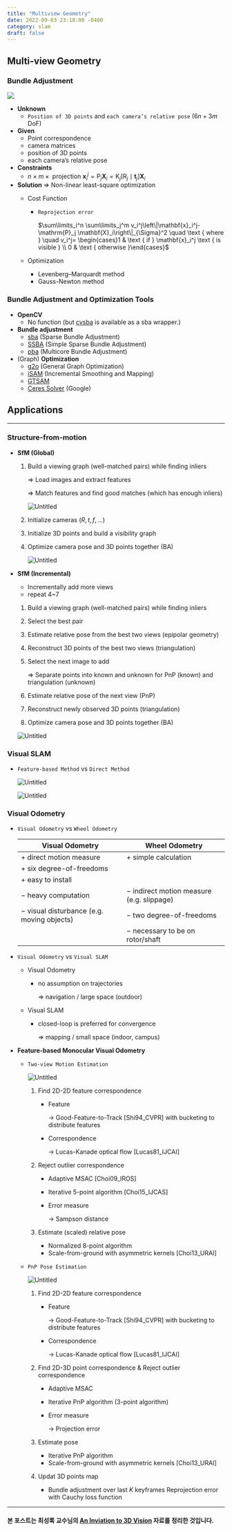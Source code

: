 ```yaml
---
title: "Multiview Geometry"
date: 2022-09-03 23:18:00 -0400
category: slam
draft: false
---
```


## Multi-view Geometry

### Bundle Adjustment

![](./images/220903/0.png)

- **Unknown**
    - `Position of 3D points` and `each camera’s relative pose` ($6n+3m$ DoF)
- **Given**
    - Point correspondence
    - camera matrices
    - position of 3D points
    - each camera’s relative pose
- **Constraints**
    - $n \times m \times \text { projection } \mathbf{x}_i^j=\mathrm{P}_j \mathbf{X}_i=\mathrm{K}_j\left[\mathrm{R}_j \mid \mathbf{t}_j\right] \mathbf{X}_i$
- **Solution** ⇒ Non-linear least-square optimization
    - Cost Function
        - `Reprojection error`
            
            $\sum\limits_i^n \sum\limits_j^m v_i^j\left\|\mathbf{x}_i^j-\mathrm{P}_j \mathbf{X}_i\right\|_{\Sigma}^2 \quad \text { where } \quad v_i^j= \begin{cases}1 & \text { if } \mathbf{x}_i^j \text { is visible } \\ 0 & \text { otherwise }\end{cases}$
            
    - Optimization
        - Levenberg–Marquardt method
        - Gauss-Newton method

### Bundle Adjustment and Optimization Tools

- **OpenCV**
    - No function (but [cvsba](https://github.com/willdzeng/cvsba) is available as a sba wrapper.)
- **Bundle adjustment**
    - [sba](http://users.ics.forth.gr/~lourakis/sba/) (Sparse Bundle Adjustment)
    - [SSBA](https://github.com/chzach/SSBA/) (Simple Sparse Bundle Adjustment)
    - [pba](http://grail.cs.washington.edu/projects/mcba/) (Multicore Bundle Adjustment)
- (Graph) **Optimization**
    - [g2o](https://github.com/RainerKuemmerle/g2o) (General Graph Optimization)
    - [iSAM](http://people.csail.mit.edu/kaess/isam/) (Incremental Smoothing and Mapping)
    - [GTSAM](https://bitbucket.org/gtborg/gtsam/src/develop/)
    - [Ceres Solver](http://ceres-solver.org/) (Google)

## Applications

---

### Structure-from-motion

- **SfM (Global)**
    1. Build a viewing graph (well-matched pairs) while finding inliers
        
        ⇒ Load images and extract features
        
        ⇒ Match features and find good matches (which has enough inliers)
        
        ![Untitled](./images/220903/1.png)
        
    2. Initialize cameras ($R, t, f, ...$)
    3. Initialize 3D points and build a visibility graph
    4. Optimize camera pose and 3D points together (BA)
        
        ![Untitled](./images/220903/2.png)
        

- **SfM (Incremental)**
    - Incrementally add more views
    - repeat 4~7
    1. Build a viewing graph (well-matched pairs) while finding inliers
    2. Select the best pair
    3. Estimate relative pose from the best two views (epipolar geometry)
    4. Reconstruct 3D points of the best two views (triangulation)
    5. Select the next image to add
        
        ⇒ Separate points into known and unknown for PnP (known) and triangulation (unknown)
        
    6. Estimate relative pose of the next view (PnP)
    7. Reconstruct newly observed 3D points (triangulation)
    8. Optimize camera pose and 3D points together (BA)
    
    ![Untitled](./images/220903/3.png)
    

### Visual SLAM

- `Feature-based Method` vs `Direct Method`
    
    ![Untitled](./images/220903/4.png)
    
    ![Untitled](./images/220903/5.png)
    

### Visual Odometry

- `Visual Odometry` vs `Wheel Odometry`
    
    
    | Visual Odometry | Wheel Odometry |
    | --- | --- |
    | + direct motion measure | + simple calculation |
    | + six degree-of-freedoms |  |
    | + easy to install |  |
    | − heavy computation | − indirect motion measure (e.g. slippage) |
    | − visual disturbance (e.g. moving objects) | − two degree-of-freedoms |
    |  | − necessary to be on rotor/shaft |

- `Visual Odometry` vs `Visual SLAM`
    - Visual Odometry
        - no assumption on trajectories
            
            ⇒ navigation / large space (outdoor)
            
    - Visual SLAM
        - closed-loop is preferred for convergence
            
            ⇒ mapping / small space (indoor, campus)
            

- **Feature-based Monocular Visual Odometry**
    - `Two-view Motion Estimation`
        
        ![Untitled](./images/220903/6.png)
        
        1. Find 2D-2D feature correspondence
            - Feature
                
                → Good-Feature-to-Track [Shi94_CVPR] with bucketing to distribute features
                
            - Correspondence
                
                → Lucas-Kanade optical flow [Lucas81_IJCAI]
                
        2. Reject outlier correspondence
            - Adaptive MSAC [Choi09_IROS]
            - Iterative 5-point algorithm [Choi15_IJCAS]
            - Error measure
                
                → Sampson distance
                
        3. Estimate (scaled) relative pose
            - Normalized 8-point algorithm
            - Scale-from-ground with asymmetric kernels [Choi13_URAI]
    - `PnP Pose Estimation`
        
        ![Untitled](./images/220903/7.png)
        
        1. Find 2D-2D feature correspondence
            - Feature
                
                → Good-Feature-to-Track [Shi94_CVPR] with bucketing to distribute features
                
            - Correspondence
                
                → Lucas-Kanade optical flow [Lucas81_IJCAI]
                
        2. Find 2D-3D point correspondence & Reject outlier correspondence
            - Adaptive MSAC
            - Iterative PnP algorithm (3-point algorithm)
            - Error measure
                
                → Projection error
                
        3. Estimate pose
            - Iterative PnP algorithm
            - Scale-from-ground with asymmetric kernels [Choi13_URAI]
        4. Updat 3D points map
            - Bundle adjustment over last $K$ keyframes Reprojection error with Cauchy loss function

---

#### 본 포스트는 최성록 교수님의 [An Inviation to 3D Vision](http://github.com/sunglok/3dv_tutorial) 자료를 정리한 것입니다.
